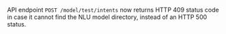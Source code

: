 API endpoint `POST /model/test/intents` now returns HTTP 409 status
code in case it cannot find the NLU model directory, instead of an
HTTP 500 status.
